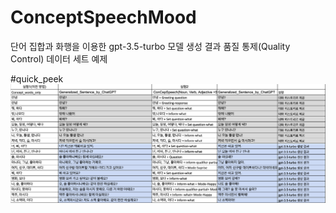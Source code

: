 # ConceptSpeechMood
단어 집합과 화행을 이용한 gpt-3.5-turbo  모델 생성 결과 품질 통제(Quality Control) 데이터 세트 예제


#quick_peek
![quick_peek](cocept_speech.png)
